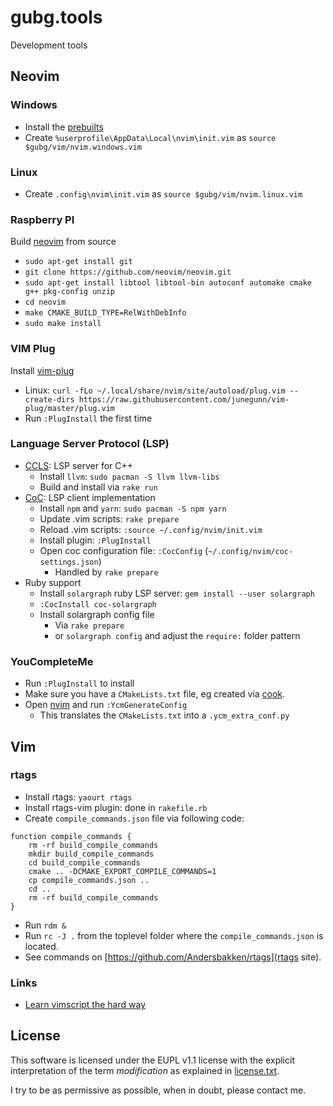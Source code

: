 gubg.tools
==========

Development tools

## Neovim

### Windows

* Install the [prebuilts](https://github.com/neovim/neovim/wiki/Installing-Neovim)
* Create `%userprofile\AppData\Local\nvim\init.vim` as `source $gubg/vim/nvim.windows.vim`

### Linux

* Create `.config\nvim\init.vim` as `source $gubg/vim/nvim.linux.vim`

### Raspberry PI

Build [neovim](https://github.com/neovim/neovim.git) from source
* `sudo apt-get install git`
* `git clone https://github.com/neovim/neovim.git`
* `sudo apt-get install libtool libtool-bin autoconf automake cmake g++ pkg-config unzip`
* `cd neovim`
* `make CMAKE_BUILD_TYPE=RelWithDebInfo`
* `sudo make install`

### VIM Plug

Install [vim-plug](https://github.com/junegunn/vim-plug)

* Linux: `curl -fLo ~/.local/share/nvim/site/autoload/plug.vim --create-dirs https://raw.githubusercontent.com/junegunn/vim-plug/master/plug.vim`
* Run `:PlugInstall` the first time

### Language Server Protocol (LSP)

* [CCLS](https://github.com/MaskRay/ccls): LSP server for C++
  * Install `llvm`: `sudo pacman -S llvm llvm-libs`
  * Build and install via `rake run`
* [CoC](https://github.com/neoclide/coc.nvim): LSP client implementation
  * Install `npm` and `yarn`: `sudo pacman -S npm yarn`
  * Update .vim scripts: `rake prepare`
  * Reload .vim scripts: `:source ~/.config/nvim/init.vim`
  * Install plugin: `:PlugInstall`
  * Open coc configuration file: `:CocConfig` (`~/.config/nvim/coc-settings.json`)
    * Handled by `rake prepare`
* Ruby support
  * Install `solargraph` ruby LSP server: `gem install --user solargraph`
  * `:CocInstall coc-solargraph`
  * Install solargraph config file
    * Via `rake prepare`
    * or `solargraph config` and adjust the `require:` folder pattern

### YouCompleteMe

* Run `:PlugInstall` to install
* Make sure you have a `CMakeLists.txt` file, eg created via [cook](http://cook-build.org).
* Open [nvim](https://neovim.org) and run `:YcmGenerateConfig`
  * This translates the `CMakeLists.txt` into a `.ycm_extra_conf.py`

## Vim

### rtags

* Install rtags: `yaourt rtags`
* Install rtags-vim plugin: done in `rakefile.rb`
* Create `compile_commands.json` file via following code:

```
function compile_commands {
    rm -rf build_compile_commands
    mkdir build_compile_commands
    cd build_compile_commands
    cmake .. -DCMAKE_EXPORT_COMPILE_COMMANDS=1
    cp compile_commands.json ..
    cd ..
    rm -rf build_compile_commands
}
```

* Run `rdm &`
* Run `rc -J .` from the toplevel folder where the `compile_commands.json` is located.
* See commands on [https://github.com/Andersbakken/rtags](rtags site).

### Links

* [Learn vimscript the hard way](http://learnvimscriptthehardway.stevelosh.com/)

## License

This software is licensed under the EUPL v1.1 license with the explicit interpretation of the term _modification_ as explained in [license.txt](license.txt).

I try to be as permissive as possible, when in doubt, please contact me.
